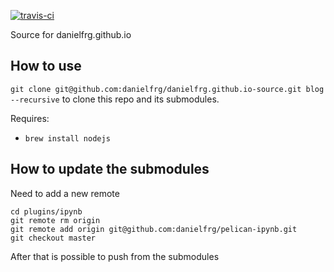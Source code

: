 [![travis-ci](https://travis-ci.org/danielfrg/danielfrg.github.io-source.svg)](https://travis-ci.org/danielfrg/danielfrg.github.io-source)

Source for danielfrg.github.io

## How to use

`git clone git@github.com:danielfrg/danielfrg.github.io-source.git blog --recursive`
to clone this repo and its submodules.

Requires:

- `brew install nodejs`

## How to update the submodules

Need to add a new remote

```
cd plugins/ipynb
git remote rm origin
git remote add origin git@github.com:danielfrg/pelican-ipynb.git
git checkout master
```

After that is possible to push from the submodules
